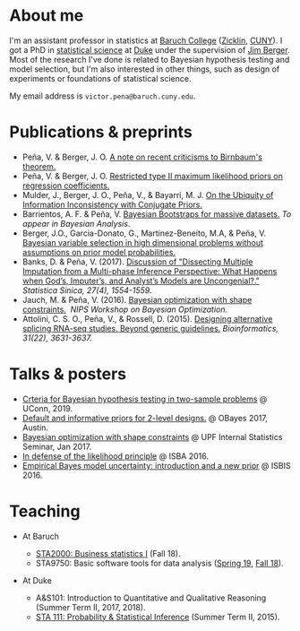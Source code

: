 # About me
I'm an assistant professor in statistics at [Baruch College](http://www.baruch.cuny.edu/) ([Zicklin](https://zicklin.baruch.cuny.edu/), [CUNY](http://www2.cuny.edu/)). I got a PhD in  [statistical science](http://stat.duke.edu) at [Duke](http://duke.edu) under the supervision of [Jim Berger](http://stat.duke.edu/~berger). Most of the research I've done is related to Bayesian hypothesis testing and model selection, but I'm also interested in other things, such as design of experiments or foundations of statistical science.

My email address is ``victor.pena@baruch.cuny.edu``.

# Publications & preprints
* Peña, V. & Berger, J. O. [A note on recent criticisms to Birnbaum's theorem.](https://arxiv.org/abs/1711.08093)
* Peña, V. & Berger, J. O. [Restricted type II maximum likelihood priors on regression coefficients.](https://arxiv.org/abs/1711.08072) 
* Mulder, J., Berger, J. O., Peña, V., & Bayarri, M. J. [On the Ubiquity of Information Inconsistency with Conjugate Priors.](https://arxiv.org/abs/1710.09700) 
* Barrientos, A. F. & Peña, V. [Bayesian Bootstraps for massive datasets.](https://arxiv.org/abs/1705.09998) *To appear in Bayesian Analysis*.
*  Berger, J.O., Garcia-Donato, G., Martinez-Beneito, M.A, & Peña, V. [Bayesian variable selection in high dimensional problems without assumptions on prior model probabilities.](https://arxiv.org/abs/1607.02993)
* Banks, D. & Peña, V. (2017). [Discussion of "Dissecting Multiple Imputation from a Multi-phase Inference Perspective: What Happens when God’s, Imputer’s, and Analyst’s Models are Uncongenial?."](http://www3.stat.sinica.edu.tw/preprint/SS-2016-0302_Preprint.pdf) *Statistica Sinica, 27(4), 1554-1559.*
* Jauch, M. & Peña, V. (2016). [Bayesian optimization with shape constraints.](https://arxiv.org/abs/1612.08915)  *NIPS Workshop on Bayesian Optimization.*
* Attolini, C. S. O., Peña, V., & Rossell, D. (2015). [Designing alternative splicing RNA-seq studies. Beyond generic guidelines.](https://www.ncbi.nlm.nih.gov/pmc/articles/PMC4757954/) *Bioinformatics, 31(22), 3631-3637.*

# Talks & posters
* [Crteria for Bayesian hypothesis testing in two-sample problems](http://VicPena.github.io/UConn.pdf) @ UConn, 2019.
* [Default and informative priors for 2-level designs.](http://VicPena.github.io/VictorPenaOBayes.pdf) @ OBayes 2017, Austin. 
* [Bayesian optimization with shape constraints](http://VicPena.github.io/BayesOptUPF.pdf) @ UPF Internal Statistics Seminar, Jan 2017.
* [In defense of the likelihood principle](http://VicPena.github.io/isba2016.pdf) @ ISBA 2016.
* [Empirical Bayes model uncertainty: introduction and a new prior](http://VicPena.github.io/isbis2016.pdf) @ ISBIS 2016.

# Teaching

* At Baruch
  * [STA2000: Business statistics I](https://www.baruch.cuny.edu/bctc/blackboard/) (Fall 18).
  * STA9750: Basic software tools for data analysis ([Spring 19](http://vicpena.github.io/sta9750/spring19/), [Fall 18](http://vicpena.github.io/sta9750/fall18/)).

* At Duke
  * A&S101: Introduction to Quantitative and Qualitative Reasoning (Summer Term II, 2017, 2018). 
  * [STA 111: Probability & Statistical Inference](http://www2.stat.duke.edu/~vp58/sta111) (Summer Term II, 2015).


